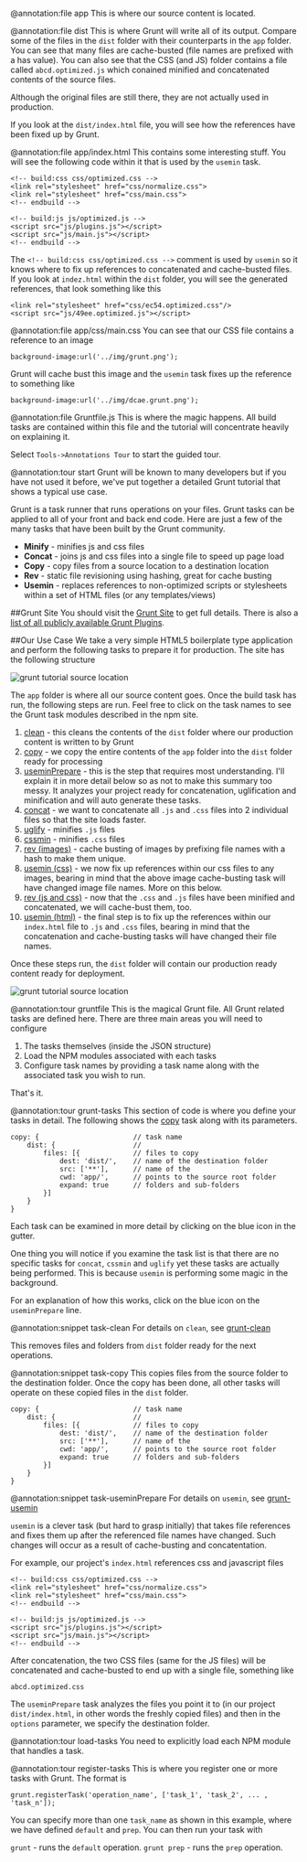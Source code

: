 @annotation:file app
This is where our source content is located. 

@annotation:file dist
This is where Grunt will write all of its output. Compare some of the files in the `dist` folder with their counterparts in the `app` folder. You can see that many files are cache-busted (file names are prefixed with a has value). You can also see that the CSS (and JS) folder contains a file called `abcd.optimized.js` which conained minified and concatenated contents of the source files.

Although the original files are still there, they are not actually used in production.

If you look at the `dist/index.html` file, you will see how the references have been fixed up by Grunt.

@annotation:file app/index.html
This contains some interesting stuff. You will see the following code within it that is used by the `usemin` task.

    <!-- build:css css/optimized.css -->
    <link rel="stylesheet" href="css/normalize.css">
    <link rel="stylesheet" href="css/main.css">        
    <!-- endbuild -->
    
    <!-- build:js js/optimized.js -->
    <script src="js/plugins.js"></script>
    <script src="js/main.js"></script>        
    <!-- endbuild -->
        
The `<!-- build:css css/optimized.css -->` comment is used by `usemin` so it knows where to fix up references to concatenated and cache-busted files. If you look at `indez.html` within the `dist` folder, you will see the generated references, that look something like this

    <link rel="stylesheet" href="css/ec54.optimized.css"/>
    <script src="js/49ee.optimized.js"></script>


@annotation:file app/css/main.css
You can see that our CSS file contains a reference to an image

    background-image:url('../img/grunt.png');
    
Grunt will cache bust this image and the `usemin` task fixes up the reference to something like

    background-image:url('../img/dcae.grunt.png');

@annotation:file Gruntfile.js
This is where the magic happens. All build tasks are contained within this file and the tutorial will concentrate heavily on explaining it.

Select `Tools->Annotations Tour` to start the guided tour.


@annotation:tour start
Grunt will be known to many developers but if you have not used it before, we've put together a detailed Grunt tutorial that shows a typical use case.

Grunt is a task runner that runs operations on your files. Grunt tasks can be applied to all of your front and back end code. Here are just a few of the many tasks that have been built by the Grunt community.

- **Minify** - minifies js and css files
- **Concat** - joins js and css files into a single file to speed up page load
- **Copy** - copy files from a source location to a destination location
- **Rev** - static file revisioning using hashing, great for cache busting
- **Usemin** - replaces references to non-optimized scripts or stylesheets within a set of HTML files (or any templates/views)


##Grunt Site
You should visit the [Grunt Site](http://gruntjs.com) to get full details. There is also a [list of all publicly available Grunt Plugins](http://gruntjs.com/plugins).

##Our Use Case
We take a very simple HTML5 boilerplate type application and perform the following tasks to prepare it for production. The site has the following structure

![grunt tutorial source location](blog/tut-grunt-folders.png)

The `app` folder is where all our source content goes. Once the build task has run, the following steps are run. Feel free to click on the task names to see the Grunt task modules described in the npm site.

1. [clean](https://npmjs.org/package/grunt-contrib-clean) - this cleans the contents of the `dist` folder where our production content is written to by Grunt
1. [copy](https://npmjs.org/package/grunt-contrib-copy) - we copy the entire contents of the `app` folder into the `dist` folder ready for processing
1. [useminPrepare](https://npmjs.org/package/grunt-usemin) - this is the step that requires most understanding. I'll explain it in more detail below so as not to make this summary too messy. It analyzes your project ready for concatenation, uglification and minification and will auto generate these tasks.
1. [concat](https://npmjs.org/package/grunt-contrib-concat) - we want to concatenate all `.js` and `.css` files into 2 individual files so that the site loads faster.
1. [uglify]() - minifies `.js` files
1. [cssmin](https://npmjs.org/package/grunt-contrib-cssmin) - minifies `.css` files
1. [rev (images)](https://npmjs.org/package/grunt-rev) - cache busting of images by prefixing file names with a hash to make them unique.
1. [usemin (css)](https://npmjs.org/package/grunt-usemin) - we now fix up references within our css files to any images, bearing in mind that the above image cache-busting task will have changed image file names. More on this below.
1. [rev (js and css)](https://npmjs.org/package/grunt-rev) - now that the `.css` and `.js` files have been minified and concatenated, we will cache-bust them, too.
1. [usemin (html)](https://npmjs.org/package/grunt-usemin) - the final step is to fix up the references within our `index.html` file to `.js` and `.css` files, bearing in mind that the concatenation and cache-busting tasks will have changed their file names.

Once these steps run, the `dist` folder will contain our production ready content ready for deployment.

![grunt tutorial source location](blog/tut-grunt-dist.png)


@annotation:tour gruntfile
This is the magical Grunt file. All Grunt related tasks are defined here. There are three main areas you will need to configure

1. The tasks themselves (inside the JSON structure)
1. Load the NPM modules associated with each tasks
1. Configure task names by providing a task name along with the associated task you wish to run. 

That's it.

@annotation:tour grunt-tasks
This section of code is where you define your tasks in detail. The following shows the [copy](https://npmjs.org/package/grunt-contrib-copy) task along with its parameters.

    copy: {                       // task name
        dist: {                   // 
            files: [{             // files to copy
                dest: 'dist/',    // name of the destination folder
                src: ['**'],      // name of the
                cwd: 'app/',      // points to the source root folder
                expand: true      // folders and sub-folders
            }]
        }
    }

Each task can be examined in more detail by clicking on the blue icon in the gutter.

One thing you will notice if you examine the task list is that there are no specific tasks for `concat`, `cssmin` and `uglify` yet these tasks are actually being performed. This is because `usemin` is performing some magic in the background.

For an explanation of how this works, click on the blue icon on the `useminPrepare` line.

@annotation:snippet task-clean
For details on `clean`, see [grunt-clean](https://npmjs.org/package/grunt-clean)

This removes files and folders from `dist` folder ready for the next operations.

@annotation:snippet task-copy
This copies files from the source folder to the destination folder. Once the copy has been done, all other tasks will operate on these copied files in the `dist` folder.

    copy: {                       // task name
        dist: {                   // 
            files: [{             // files to copy
                dest: 'dist/',    // name of the destination folder
                src: ['**'],      // name of the
                cwd: 'app/',      // points to the source root folder
                expand: true      // folders and sub-folders
            }]
        }
    }


@annotation:snippet task-useminPrepare
For details on `usemin`, see [grunt-usemin](https://npmjs.org/package/grunt-usemin)

`usemin` is a clever task (but hard to grasp initially) that takes file references and fixes them up after the referenced file names have changed. Such changes will occur as a result of cache-busting and concatentation.

For example, our project's `index.html` references css and javascript files

    <!-- build:css css/optimized.css -->
    <link rel="stylesheet" href="css/normalize.css">
    <link rel="stylesheet" href="css/main.css">        
    <!-- endbuild -->
    
    <!-- build:js js/optimized.js -->
    <script src="js/plugins.js"></script>
    <script src="js/main.js"></script>        
    <!-- endbuild -->

After concatenation, the two CSS files (same for the JS files) will be concatenated and cache-busted to end up with a single file, something like

    abcd.optimized.css
    
The `useminPrepare` task analyzes the files you point it to (in our project `dist/index.html`, in other words the freshly copied files) and then in the `options` parameter, we specify the destination folder.



@annotation:tour load-tasks
You need to explicitly load each NPM module that handles a task. 

@annotation:tour register-tasks
This is where you register one or more tasks with Grunt. The format is

    grunt.registerTask('operation_name', ['task_1', 'task_2', ... , 'task_n']);
    
You can specify more than one `task_name` as shown in this example, where we have defined `default` and `prep`. You can then run your task with 

`grunt` - runs the `default` operation.
`grunt prep` - runs the `prep` operation.

